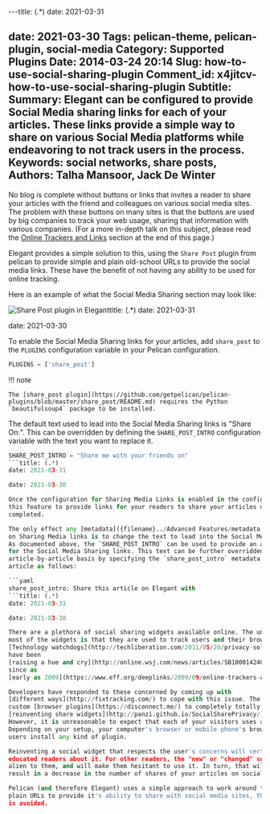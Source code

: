 ---title: (.*)
date: 2021-03-31

date: 2021-03-30
Tags: pelican-theme, pelican-plugin, social-media
Category: Supported Plugins
Date: 2014-03-24 20:14
Slug: how-to-use-social-sharing-plugin
Comment_id: x4jitcv-how-to-use-social-sharing-plugin
Subtitle:
Summary: Elegant can be configured to provide Social Media sharing links for each of your articles. These links provide a simple way to share on various Social Media platforms while endeavoring to not track users in the process.
Keywords: social networks, share posts,
Authors: Talha Mansoor, Jack De Winter
---

No blog is complete without buttons or links that invites a reader to share your articles
with the friend and colleagues on various social media sites. The problem with these buttons
on many sites is that the buttons are used by big companies to track your web usage, sharing
that information with various companies. (For a more in-depth talk on this subject, please
read the [Online Trackers and Links](#Online-Trackers-and-Links) section at the end of this
page.)

Elegant provides a simple solution to this, using the `Share Post` plugin from pelican to
provide simple and plain old-school URLs to provide the social media links. These have the
benefit of not having any ability to be used for online tracking.

Here is an example of what the Social Media Sharing section may look like:

![Share Post plugin in Elegant]({static}/images/elegant-theme-share-post-plugin.png)title: (.*)
date: 2021-03-31

date: 2021-03-30

To enable the Social Media Sharing links for your articles, add `share_post` to the `PLUGINS`
configuration variable in your Pelican configuration.

```python
PLUGINS = ['share_post']
```

!!! note

    The [share_post plugin](https://github.com/getpelican/pelican-plugins/blob/master/share_post/README.md) requires the Python `beautifulsoup4` package to be installed.

The default text used to lead into the Social Media Sharing links is "Share On:". This can
be overridden by defining the `SHARE_POST_INTRO` configuration variable with the text you
want to replace it.

```Python
SHARE_POST_INTRO = "Share me with your friends on"
```title: (.*)
date: 2021-03-31

date: 2021-03-30

Once the configuration for Sharing Media Links is enabled in the configuration file, using
this feature to provide links for your readers to share your articles on social media is
completed.

The only effect any [metadata]({filename}../Advanced Features/metadata.md) field will have
on Sharing Media links is to change the text to lead into the Social Media Sharing links.
As documented above, the `SHARE_POST_INTRO` can be used to provide an alternate lead in text
for the Social Media Sharing links. This text can be further overridden on an
article-by-article basis by specifying the `share_post_intro` metadata field value for an
article as follows:

```yaml
share_post_intro: Share this article on Elegant with
```title: (.*)
date: 2021-03-31

date: 2021-03-30

There are a plethora of social sharing widgets available online. The unfortunate problem with
most of the widgets is that they are used to track users and their browsing habits.
[Technology watchdogs](http://techliberation.com/2011/05/20/privacy-solutions-how-to-block-facebooks-like-button-and-other-social-widgets/)
have been
[raising a hue and cry](http://online.wsj.com/news/articles/SB10001424052748704281504576329441432995616#printMode)
since as
[early as 2009](https://www.eff.org/deeplinks/2009/09/online-trackers-and-social-networks).

Developers have responded to these concerned by coming up with
[different ways](http://fixtracking.com/) to cope with this issue. The solutions range from
custom [browser plugins](https://disconnect.me/) to completely totally
[reinventing share widgets](http://panzi.github.io/SocialSharePrivacy/) for a given browser.
However, it is unreasonable to expect that each of your visitors uses a privacy plugin.
Depending on your setup, your computer's browser or mobile phone's browser may not let your
users install any kind of plugin.

Reinventing a social widget that respects the user's concerns will certainly requiring the more
educated readers about it. For other readers, the "new" or "changed" social widget will seem
alien to them, and will make them hesitant to use it. In turn, that will almost definitely
result in a decrease in the number of shares of your articles on social networks.

Pelican (and therefore Elegant) uses a simple approach to work around this issue. By using
plain URLs to provide it's ability to share with social media sites, the entire widget issue
is avoided.
